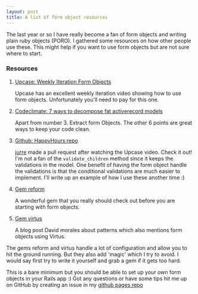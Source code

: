 ```yaml
---
layout: post
title: A list of form object resources
---
```


The last year or so I have really become a fan of form objects and writing plain ruby objects (PORO).
I gathered some resources on how other people use these. This might help if you want to use form objects but are not sure where to start.

### Resources

1. [Upcase: Weekly Iteration Form Objects](https://upcase.com/videos/form_objects)

   Upcase has an excellent weekly iteration video showing how to use form objects.
   Unfortunately you'll need to pay for this one.

2. [Codeclimate: 7 ways to decompose fat activerecord models](http://blog.codeclimate.com/blog/2012/10/17/7-ways-to-decompose-fat-activerecord-models/)

   Apart from number 3. Extract form Objects. The other 6 points are great ways to keep your code clean.

3. [Github: HappyHours repo](https://github.com/DefactoSoftware/Hours/commit/19633cced1fff71c58d914c01897b54610291ab4)

   [jurre](https://github.com/jurre) made a pull request after watching the Upcase video. Check it out!
   I'm not a fan of the `validate_children` method since it keeps the validations in the model. One benefit of having the form object handle the validations is that the conditional validations are much easier to implement. I'll write up an example of how I use these another time :)

4. [Gem reform](https://github.com/apotonick/reform)

   A wonderful gem that you really should check out before you are starting with form objects.

5. [Gem virtus](http://davidmles.com/blog/2014/05/19/ruby-on-rails-patterns/)

   A blog post David morales about patterns which also mentions form objects using Virtus.

The gems reform and virtus handle a lot of configuration and allow you to hit the ground running. But they also add 'magic' which I try to avoid. I would say first try to write it yourself and grab a gem if it gets too hard.

This is a bare minimum but you should be able to set up your own form objects in your Rails app :)
Got any questions or have some tips hit me up on GitHub by creating an issue in my [github pages repo](https://github.com/sajoku/sajoku.github.io/issues/new)
